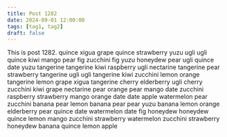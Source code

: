 ```yaml
---
title: Post 1282
date: 2024-09-01 12:00:00
tags: [tag1, tag2]
draft: false
---
```

This is post 1282.
quince
xigua
grape
quince
strawberry
yuzu
ugli
ugli
quince
kiwi
mango
pear
fig
zucchini
fig
yuzu
honeydew
pear
ugli
quince
date
yuzu
tangerine
tangerine
kiwi
raspberry
ugli
nectarine
tangerine
pear
strawberry
tangerine
ugli
ugli
tangerine
kiwi
zucchini
lemon
orange
tangerine
lemon
grape
xigua
tangerine
cherry
elderberry
ugli
cherry
zucchini
kiwi
grape
nectarine
pear
orange
pear
mango
date
zucchini
raspberry
strawberry
mango
orange
date
date
apple
watermelon
pear
zucchini
banana
pear
lemon
banana
pear
pear
yuzu
banana
lemon
orange
elderberry
pear
quince
date
watermelon
date
fig
honeydew
honeydew
quince
lemon
mango
zucchini
strawberry
watermelon
zucchini
strawberry
honeydew
banana
quince
lemon
apple
